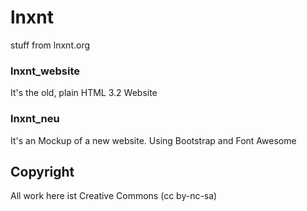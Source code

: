 # lnxnt
stuff from lnxnt.org

### lnxnt_website
It's the old, plain HTML 3.2 Website

### lnxnt_neu
It's an Mockup of a new website. Using Bootstrap and Font Awesome

## Copyright
All work here ist Creative Commons (cc by-nc-sa)
